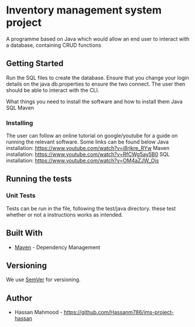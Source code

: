 
# Inventory management system project

A programme based on Java which would allow an end user to interact with a database, containing CRUD functions

## Getting Started

Run the SQL files to create the database. Ensure that you change your login details on the java db.properties to ensure the two connect.
The user then should be able to interact with the CLI.

What things you need to install the software and how to install them
Java
SQL
Maven


### Installing

The user can follow an online tutorial on google/youtube for a guide on running the relevant software. Some links can be found below
Java installation: https://www.youtube.com/watch?v=i8rjkre_RYw
Maven installation: https://www.youtube.com/watch?v=RfCWg5ay5B0
SQL installation: https://www.youtube.com/watch?v=OM4aZJW_Ojs

## Running the tests

### Unit Tests 

Tests can be run in the file, following the test/java directory. these test whether or not a instructions works as intended.


## Built With

* [Maven](https://maven.apache.org/) - Dependency Management

## Versioning

We use [SemVer](http://semver.org/) for versioning.

## Author
* Hassan Mahmood - https://github.com/Hassanm786/ims-project-hassan




